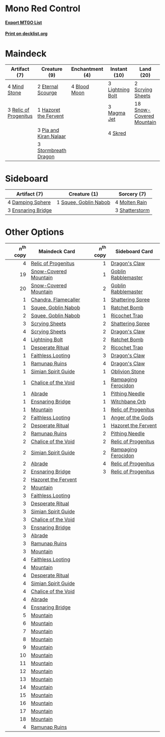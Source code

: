 # Mono Red Control

#### [Export MTGO List](../collection/Mono%20Red%20Control/Mono%20Red%20Control.txt)
#### [Print on decklist.org](http://decklist.org/?deckmain=3%09Anger%20of%20the%20Gods%0A4%09Blood%20Moon%0A3%09Chandra,%20Torch%20of%20Defiance%0A2%09Eternal%20Scourge%0A1%09Hazoret%20the%20Fervent%0A4%09Koth%20of%20the%20Hammer%0A3%09Lightning%20Bolt%0A3%09Magma%20Jet%0A4%09Mind%20Stone%0A3%09Pia%20and%20Kiran%20Nalaar%0A3%09Relic%20of%20Progenitus%0A2%09Scrying%20Sheets%0A4%09Skred%0A18%09Snow-Covered%20Mountain%0A3%09Stormbreath%20Dragon&deckside=4%09Damping%20Sphere%0A3%09Ensnaring%20Bridge%0A4%09Molten%20Rain%0A3%09Shatterstorm%0A1%09Squee,%20Goblin%20Nabob)
# Maindeck

|                                          Artifact (7)                                          |                                          Creature (9)                                           |                                    Enchantment (4)                                    |                                       Instant (10)                                        |                                             Land (20)                                             |                                           Planeswalker (7)                                            |                                         Sorcery (3)                                          |
|------------------------------------------------------------------------------------------------|-------------------------------------------------------------------------------------------------|---------------------------------------------------------------------------------------|-------------------------------------------------------------------------------------------|---------------------------------------------------------------------------------------------------|-------------------------------------------------------------------------------------------------------|----------------------------------------------------------------------------------------------|
|4 [Mind Stone](http://gatherer.wizards.com/Pages/Card/Details.aspx?multiverseid=438785)         |2 [Eternal Scourge](http://gatherer.wizards.com/Pages/Card/Details.aspx?multiverseid=414296)     |4 [Blood Moon](http://gatherer.wizards.com/Pages/Card/Details.aspx?multiverseid=370419)|3 [Lightning Bolt](http://gatherer.wizards.com/Pages/Card/Details.aspx?multiverseid=234704)|2 [Scrying Sheets](http://gatherer.wizards.com/Pages/Card/Details.aspx?multiverseid=121204)        |3 [Chandra, Torch of Defiance](http://gatherer.wizards.com/Pages/Card/Details.aspx?multiverseid=417683)|3 [Anger of the Gods](http://gatherer.wizards.com/Pages/Card/Details.aspx?multiverseid=438682)|
|3 [Relic of Progenitus](http://gatherer.wizards.com/Pages/Card/Details.aspx?multiverseid=205326)|1 [Hazoret the Fervent](http://gatherer.wizards.com/Pages/Card/Details.aspx?multiverseid=429886) |                                                                                       |3 [Magma Jet](http://gatherer.wizards.com/Pages/Card/Details.aspx?multiverseid=425925)     |18 [Snow-Covered Mountain](http://gatherer.wizards.com/Pages/Card/Details.aspx?multiverseid=184814)|4 [Koth of the Hammer](http://gatherer.wizards.com/Pages/Card/Details.aspx?multiverseid=266362)        |                                                                                              |
|                                                                                                |3 [Pia and Kiran Nalaar](http://gatherer.wizards.com/Pages/Card/Details.aspx?multiverseid=442783)|                                                                                       |4 [Skred](http://gatherer.wizards.com/Pages/Card/Details.aspx?multiverseid=122120)         |                                                                                                   |                                                                                                       |                                                                                              |
|                                                                                                |3 [Stormbreath Dragon](http://gatherer.wizards.com/Pages/Card/Details.aspx?multiverseid=373679)  |                                                                                       |                                                                                           |                                                                                                   |                                                                                                       |                                                                                              |


# Sideboard

|                                        Artifact (7)                                         |                                          Creature (1)                                          |                                       Sorcery (7)                                       |
|---------------------------------------------------------------------------------------------|------------------------------------------------------------------------------------------------|-----------------------------------------------------------------------------------------|
|4 [Damping Sphere](http://gatherer.wizards.com/Pages/Card/Details.aspx?multiverseid=443101)  |1 [Squee, Goblin Nabob](http://gatherer.wizards.com/Pages/Card/Details.aspx?multiverseid=370461)|4 [Molten Rain](http://gatherer.wizards.com/Pages/Card/Details.aspx?multiverseid=425928) |
|3 [Ensnaring Bridge](http://gatherer.wizards.com/Pages/Card/Details.aspx?multiverseid=442213)|                                                                                                |3 [Shatterstorm](http://gatherer.wizards.com/Pages/Card/Details.aspx?multiverseid=430683)|


# Other Options

|*n*<sup>th</sup> copy|                                         Maindeck Card                                          |*n*<sup>th</sup> copy|                                        Sideboard Card                                        |
|--------------------:|------------------------------------------------------------------------------------------------|--------------------:|----------------------------------------------------------------------------------------------|
|                    4|[Relic of Progenitus](http://gatherer.wizards.com/Pages/Card/Details.aspx?multiverseid=205326)  |                    1|[Dragon's Claw](http://gatherer.wizards.com/Pages/Card/Details.aspx?multiverseid=243481)      |
|                   19|[Snow-Covered Mountain](http://gatherer.wizards.com/Pages/Card/Details.aspx?multiverseid=184814)|                    1|[Goblin Rabblemaster](http://gatherer.wizards.com/Pages/Card/Details.aspx?multiverseid=438486)|
|                   20|[Snow-Covered Mountain](http://gatherer.wizards.com/Pages/Card/Details.aspx?multiverseid=184814)|                    2|[Goblin Rabblemaster](http://gatherer.wizards.com/Pages/Card/Details.aspx?multiverseid=438486)|
|                    1|[Chandra, Flamecaller](http://gatherer.wizards.com/Pages/Card/Details.aspx?multiverseid=407614) |                    1|[Shattering Spree](http://gatherer.wizards.com/Pages/Card/Details.aspx?multiverseid=97233)    |
|                    1|[Squee, Goblin Nabob](http://gatherer.wizards.com/Pages/Card/Details.aspx?multiverseid=370461)  |                    1|[Ratchet Bomb](http://gatherer.wizards.com/Pages/Card/Details.aspx?multiverseid=205482)       |
|                    2|[Squee, Goblin Nabob](http://gatherer.wizards.com/Pages/Card/Details.aspx?multiverseid=370461)  |                    1|[Ricochet Trap](http://gatherer.wizards.com/Pages/Card/Details.aspx?multiverseid=191549)      |
|                    3|[Scrying Sheets](http://gatherer.wizards.com/Pages/Card/Details.aspx?multiverseid=121204)       |                    2|[Shattering Spree](http://gatherer.wizards.com/Pages/Card/Details.aspx?multiverseid=97233)    |
|                    4|[Scrying Sheets](http://gatherer.wizards.com/Pages/Card/Details.aspx?multiverseid=121204)       |                    2|[Dragon's Claw](http://gatherer.wizards.com/Pages/Card/Details.aspx?multiverseid=243481)      |
|                    4|[Lightning Bolt](http://gatherer.wizards.com/Pages/Card/Details.aspx?multiverseid=234704)       |                    2|[Ratchet Bomb](http://gatherer.wizards.com/Pages/Card/Details.aspx?multiverseid=205482)       |
|                    1|[Desperate Ritual](http://gatherer.wizards.com/Pages/Card/Details.aspx?multiverseid=370546)     |                    2|[Ricochet Trap](http://gatherer.wizards.com/Pages/Card/Details.aspx?multiverseid=191549)      |
|                    1|[Faithless Looting](http://gatherer.wizards.com/Pages/Card/Details.aspx?multiverseid=413670)    |                    3|[Dragon's Claw](http://gatherer.wizards.com/Pages/Card/Details.aspx?multiverseid=243481)      |
|                    1|[Ramunap Ruins](http://gatherer.wizards.com/Pages/Card/Details.aspx?multiverseid=430870)        |                    4|[Dragon's Claw](http://gatherer.wizards.com/Pages/Card/Details.aspx?multiverseid=243481)      |
|                    1|[Simian Spirit Guide](http://gatherer.wizards.com/Pages/Card/Details.aspx?multiverseid=442137)  |                    1|[Oblivion Stone](http://gatherer.wizards.com/Pages/Card/Details.aspx?multiverseid=438789)     |
|                    1|[Chalice of the Void](http://gatherer.wizards.com/Pages/Card/Details.aspx?multiverseid=370411)  |                    1|[Rampaging Ferocidon](http://gatherer.wizards.com/Pages/Card/Details.aspx?multiverseid=435308)|
|                    1|[Abrade](http://gatherer.wizards.com/Pages/Card/Details.aspx?multiverseid=430772)               |                    1|[Pithing Needle](http://gatherer.wizards.com/Pages/Card/Details.aspx?multiverseid=425815)     |
|                    1|[Ensnaring Bridge](http://gatherer.wizards.com/Pages/Card/Details.aspx?multiverseid=442213)     |                    1|[Witchbane Orb](http://gatherer.wizards.com/Pages/Card/Details.aspx?multiverseid=233240)      |
|                    1|[Mountain](http://gatherer.wizards.com/Pages/Card/Details.aspx?multiverseid=439604)             |                    1|[Relic of Progenitus](http://gatherer.wizards.com/Pages/Card/Details.aspx?multiverseid=205326)|
|                    2|[Faithless Looting](http://gatherer.wizards.com/Pages/Card/Details.aspx?multiverseid=413670)    |                    1|[Anger of the Gods](http://gatherer.wizards.com/Pages/Card/Details.aspx?multiverseid=438682)  |
|                    2|[Desperate Ritual](http://gatherer.wizards.com/Pages/Card/Details.aspx?multiverseid=370546)     |                    1|[Hazoret the Fervent](http://gatherer.wizards.com/Pages/Card/Details.aspx?multiverseid=429886)|
|                    2|[Ramunap Ruins](http://gatherer.wizards.com/Pages/Card/Details.aspx?multiverseid=430870)        |                    2|[Pithing Needle](http://gatherer.wizards.com/Pages/Card/Details.aspx?multiverseid=425815)     |
|                    2|[Chalice of the Void](http://gatherer.wizards.com/Pages/Card/Details.aspx?multiverseid=370411)  |                    2|[Relic of Progenitus](http://gatherer.wizards.com/Pages/Card/Details.aspx?multiverseid=205326)|
|                    2|[Simian Spirit Guide](http://gatherer.wizards.com/Pages/Card/Details.aspx?multiverseid=442137)  |                    2|[Rampaging Ferocidon](http://gatherer.wizards.com/Pages/Card/Details.aspx?multiverseid=435308)|
|                    2|[Abrade](http://gatherer.wizards.com/Pages/Card/Details.aspx?multiverseid=430772)               |                    4|[Relic of Progenitus](http://gatherer.wizards.com/Pages/Card/Details.aspx?multiverseid=205326)|
|                    2|[Ensnaring Bridge](http://gatherer.wizards.com/Pages/Card/Details.aspx?multiverseid=442213)     |                    3|[Relic of Progenitus](http://gatherer.wizards.com/Pages/Card/Details.aspx?multiverseid=205326)|
|                    2|[Hazoret the Fervent](http://gatherer.wizards.com/Pages/Card/Details.aspx?multiverseid=429886)  |                     |                                                                                              |
|                    2|[Mountain](http://gatherer.wizards.com/Pages/Card/Details.aspx?multiverseid=439604)             |                     |                                                                                              |
|                    3|[Faithless Looting](http://gatherer.wizards.com/Pages/Card/Details.aspx?multiverseid=413670)    |                     |                                                                                              |
|                    3|[Desperate Ritual](http://gatherer.wizards.com/Pages/Card/Details.aspx?multiverseid=370546)     |                     |                                                                                              |
|                    3|[Simian Spirit Guide](http://gatherer.wizards.com/Pages/Card/Details.aspx?multiverseid=442137)  |                     |                                                                                              |
|                    3|[Chalice of the Void](http://gatherer.wizards.com/Pages/Card/Details.aspx?multiverseid=370411)  |                     |                                                                                              |
|                    3|[Ensnaring Bridge](http://gatherer.wizards.com/Pages/Card/Details.aspx?multiverseid=442213)     |                     |                                                                                              |
|                    3|[Abrade](http://gatherer.wizards.com/Pages/Card/Details.aspx?multiverseid=430772)               |                     |                                                                                              |
|                    3|[Ramunap Ruins](http://gatherer.wizards.com/Pages/Card/Details.aspx?multiverseid=430870)        |                     |                                                                                              |
|                    3|[Mountain](http://gatherer.wizards.com/Pages/Card/Details.aspx?multiverseid=439604)             |                     |                                                                                              |
|                    4|[Faithless Looting](http://gatherer.wizards.com/Pages/Card/Details.aspx?multiverseid=413670)    |                     |                                                                                              |
|                    4|[Mountain](http://gatherer.wizards.com/Pages/Card/Details.aspx?multiverseid=439604)             |                     |                                                                                              |
|                    4|[Desperate Ritual](http://gatherer.wizards.com/Pages/Card/Details.aspx?multiverseid=370546)     |                     |                                                                                              |
|                    4|[Simian Spirit Guide](http://gatherer.wizards.com/Pages/Card/Details.aspx?multiverseid=442137)  |                     |                                                                                              |
|                    4|[Chalice of the Void](http://gatherer.wizards.com/Pages/Card/Details.aspx?multiverseid=370411)  |                     |                                                                                              |
|                    4|[Abrade](http://gatherer.wizards.com/Pages/Card/Details.aspx?multiverseid=430772)               |                     |                                                                                              |
|                    4|[Ensnaring Bridge](http://gatherer.wizards.com/Pages/Card/Details.aspx?multiverseid=442213)     |                     |                                                                                              |
|                    5|[Mountain](http://gatherer.wizards.com/Pages/Card/Details.aspx?multiverseid=439604)             |                     |                                                                                              |
|                    6|[Mountain](http://gatherer.wizards.com/Pages/Card/Details.aspx?multiverseid=439604)             |                     |                                                                                              |
|                    7|[Mountain](http://gatherer.wizards.com/Pages/Card/Details.aspx?multiverseid=439604)             |                     |                                                                                              |
|                    8|[Mountain](http://gatherer.wizards.com/Pages/Card/Details.aspx?multiverseid=439604)             |                     |                                                                                              |
|                    9|[Mountain](http://gatherer.wizards.com/Pages/Card/Details.aspx?multiverseid=439604)             |                     |                                                                                              |
|                   10|[Mountain](http://gatherer.wizards.com/Pages/Card/Details.aspx?multiverseid=439604)             |                     |                                                                                              |
|                   11|[Mountain](http://gatherer.wizards.com/Pages/Card/Details.aspx?multiverseid=439604)             |                     |                                                                                              |
|                   12|[Mountain](http://gatherer.wizards.com/Pages/Card/Details.aspx?multiverseid=439604)             |                     |                                                                                              |
|                   13|[Mountain](http://gatherer.wizards.com/Pages/Card/Details.aspx?multiverseid=439604)             |                     |                                                                                              |
|                   14|[Mountain](http://gatherer.wizards.com/Pages/Card/Details.aspx?multiverseid=439604)             |                     |                                                                                              |
|                   15|[Mountain](http://gatherer.wizards.com/Pages/Card/Details.aspx?multiverseid=439604)             |                     |                                                                                              |
|                   16|[Mountain](http://gatherer.wizards.com/Pages/Card/Details.aspx?multiverseid=439604)             |                     |                                                                                              |
|                   17|[Mountain](http://gatherer.wizards.com/Pages/Card/Details.aspx?multiverseid=439604)             |                     |                                                                                              |
|                   18|[Mountain](http://gatherer.wizards.com/Pages/Card/Details.aspx?multiverseid=439604)             |                     |                                                                                              |
|                    4|[Ramunap Ruins](http://gatherer.wizards.com/Pages/Card/Details.aspx?multiverseid=430870)        |                     |                                                                                              |

